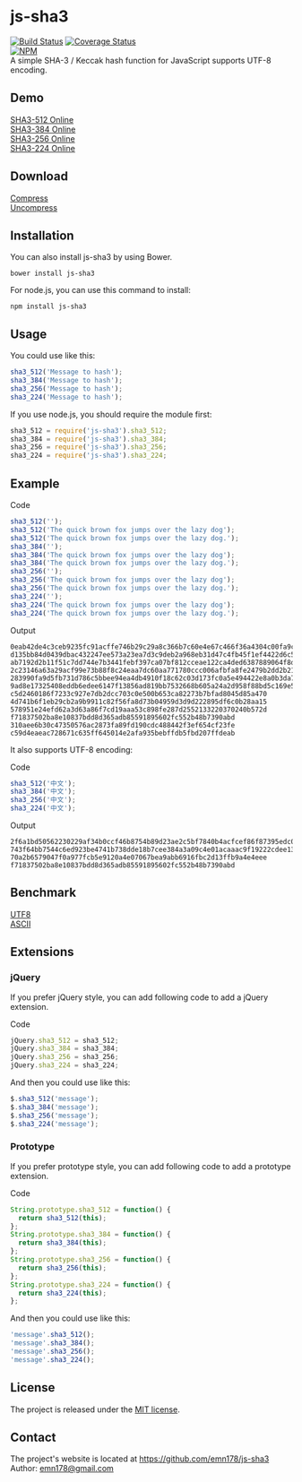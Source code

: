 # js-sha3
[![Build Status](https://travis-ci.org/emn178/js-sha3.svg?branch=master)](https://travis-ci.org/emn178/js-sha3)
[![Coverage Status](https://coveralls.io/repos/emn178/js-sha3/badge.svg?branch=master)](https://coveralls.io/r/emn178/js-sha3?branch=master)  
[![NPM](https://nodei.co/npm/js-sha3.png?stars&downloads)](https://nodei.co/npm/js-sha3/)  
A simple SHA-3 / Keccak hash function for JavaScript supports UTF-8 encoding.

## Demo
[SHA3-512 Online](http://emn178.github.io/online-tools/sha3_512.html)  
[SHA3-384 Online](http://emn178.github.io/online-tools/sha3_384.html)  
[SHA3-256 Online](http://emn178.github.io/online-tools/sha3_256.html)  
[SHA3-224 Online](http://emn178.github.io/online-tools/sha3_224.html)  

## Download
[Compress](https://raw.github.com/emn178/js-sha3/master/build/sha3.min.js)  
[Uncompress](https://raw.github.com/emn178/js-sha3/master/src/sha3.js)

## Installation
You can also install js-sha3 by using Bower.

    bower install js-sha3

For node.js, you can use this command to install:

    npm install js-sha3

## Usage
You could use like this:
```JavaScript
sha3_512('Message to hash');
sha3_384('Message to hash');
sha3_256('Message to hash');
sha3_224('Message to hash');
```
If you use node.js, you should require the module first:
```JavaScript
sha3_512 = require('js-sha3').sha3_512;
sha3_384 = require('js-sha3').sha3_384;
sha3_256 = require('js-sha3').sha3_256;
sha3_224 = require('js-sha3').sha3_224;
```

## Example
Code
```JavaScript
sha3_512('');
sha3_512('The quick brown fox jumps over the lazy dog');
sha3_512('The quick brown fox jumps over the lazy dog.');
sha3_384('');
sha3_384('The quick brown fox jumps over the lazy dog');
sha3_384('The quick brown fox jumps over the lazy dog.');
sha3_256('');
sha3_256('The quick brown fox jumps over the lazy dog');
sha3_256('The quick brown fox jumps over the lazy dog.');
sha3_224('');
sha3_224('The quick brown fox jumps over the lazy dog');
sha3_224('The quick brown fox jumps over the lazy dog.');
```
Output

    0eab42de4c3ceb9235fc91acffe746b29c29a8c366b7c60e4e67c466f36a4304c00fa9caf9d87976ba469bcbe06713b435f091ef2769fb160cdab33d3670680e
    d135bb84d0439dbac432247ee573a23ea7d3c9deb2a968eb31d47c4fb45f1ef4422d6c531b5b9bd6f449ebcc449ea94d0a8f05f62130fda612da53c79659f609
    ab7192d2b11f51c7dd744e7b3441febf397ca07bf812cceae122ca4ded6387889064f8db9230f173f6d1ab6e24b6e50f065b039f799f5592360a6558eb52d760
    2c23146a63a29acf99e73b88f8c24eaa7dc60aa771780ccc006afbfa8fe2479b2dd2b21362337441ac12b515911957ff
    283990fa9d5fb731d786c5bbee94ea4db4910f18c62c03d173fc0a5e494422e8a0b3da7574dae7fa0baf005e504063b3
    9ad8e17325408eddb6edee6147f13856ad819bb7532668b605a24a2d958f88bd5c169e56dc4b2f89ffd325f6006d820b
    c5d2460186f7233c927e7db2dcc703c0e500b653ca82273b7bfad8045d85a470
    4d741b6f1eb29cb2a9b9911c82f56fa8d73b04959d3d9d222895df6c0b28aa15
    578951e24efd62a3d63a86f7cd19aaa53c898fe287d2552133220370240b572d
    f71837502ba8e10837bdd8d365adb85591895602fc552b48b7390abd
    310aee6b30c47350576ac2873fa89fd190cdc488442f3ef654cf23fe
    c59d4eaeac728671c635ff645014e2afa935bebffdb5fbd207ffdeab

It also supports UTF-8 encoding:

Code
```JavaScript
sha3_512('中文');
sha3_384('中文');
sha3_256('中文');
sha3_224('中文');
```
Output

    2f6a1bd50562230229af34b0ccf46b8754b89d23ae2c5bf7840b4acfcef86f87395edc0a00b2bfef53bafebe3b79de2e3e01cbd8169ddbb08bde888dcc893524
    743f64bb7544c6ed923be4741b738dde18b7cee384a3a09c4e01acaaac9f19222cdee137702bd3aa05dc198373d87d6c
    70a2b6579047f0a977fcb5e9120a4e07067bea9abb6916fbc2d13ffb9a4e4eee
    f71837502ba8e10837bdd8d365adb85591895602fc552b48b7390abd

## Benchmark
[UTF8](http://jsperf.com/sha3/3)  
[ASCII](http://jsperf.com/sha3/2)

## Extensions
### jQuery
If you prefer jQuery style, you can add following code to add a jQuery extension.

Code
```JavaScript
jQuery.sha3_512 = sha3_512;
jQuery.sha3_384 = sha3_384;
jQuery.sha3_256 = sha3_256;
jQuery.sha3_224 = sha3_224;
```
And then you could use like this:
```JavaScript
$.sha3_512('message');
$.sha3_384('message');
$.sha3_256('message');
$.sha3_224('message');
```
### Prototype
If you prefer prototype style, you can add following code to add a prototype extension.

Code
```JavaScript
String.prototype.sha3_512 = function() {
  return sha3_512(this);
};
String.prototype.sha3_384 = function() {
  return sha3_384(this);
};
String.prototype.sha3_256 = function() {
  return sha3_256(this);
};
String.prototype.sha3_224 = function() {
  return sha3_224(this);
};
```
And then you could use like this:
```JavaScript
'message'.sha3_512();
'message'.sha3_384();
'message'.sha3_256();
'message'.sha3_224();
```
## License
The project is released under the [MIT license](http://www.opensource.org/licenses/MIT).

## Contact
The project's website is located at https://github.com/emn178/js-sha3  
Author: emn178@gmail.com
